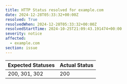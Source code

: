 ```yaml
---
title: HTTP Status resolved for example.com
date: 2024-12-28T05:33:32+00:00Z
resolved: True
resolvedWhen: 2024-12-28T05:33:32+00:00Z
resolvedStartTime: 2024-10-25T21:09:43.191474+00:00
severity: notice
affected:
  - example.com
section: issue
---
```


| Expected Statuses | Actual Status  |
|-------------------|----------------|
| 200, 301, 302 | 200 |

